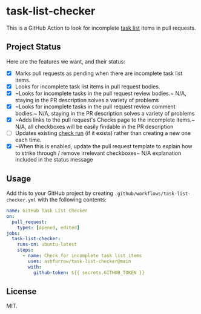 # task-list-checker

This is a GitHub Action to look for incomplete [task list](https://docs.github.com/en/issues/tracking-your-work-with-issues/creating-issues/about-task-lists) items in pull requests.

## Project Status

Here are the features we want, and their status:

- [x] Marks pull requests as pending when there are incomplete task list items.
- [x] Looks for incomplete task list items in pull request bodies.
- [x] ~Looks for incomplete tasks in the pull request review bodies.~ N/A, staying in the PR description solves a variety of problems
- [x] ~Looks for incomplete tasks in the pull request review comment bodies.~ N/A, staying in the PR description solves a variety of problems
- [x] ~Adds links to the pull request's Checks page to the incomplete items.~ N/A, all checkboxes will be easily findable in the PR description
- [ ] Updates existing [check run](https://docs.github.com/en/rest/reference/checks#runs) (if it exists) rather than creating a new one each time.
- [x] ~When this is enabled, update the pull request template to explain how to strike through / remove irrelevant checkboxes~ N/A explanation included in the status message

## Usage

Add this to your GitHub project by creating `.github/workflows/task-list-checker.yml` with the following contents:

```yml
name: GitHub Task List Checker
on:
  pull_request:
    types: [opened, edited]
jobs:
  task-list-checker:
    runs-on: ubuntu-latest
    steps:
      - name: Check for incomplete task list items
        uses: ashfurrow/task-list-checker@main
        with:
          github-token: ${{ secrets.GITHUB_TOKEN }}
```

## License

MIT.
